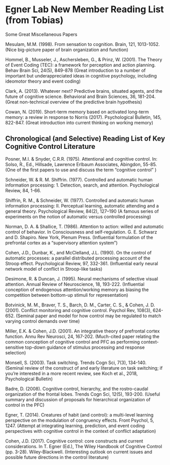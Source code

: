 # Egner Lab New Member Reading List (from Tobias)
Some Great Miscellaneous Papers

Mesulam, M.M. (1998). From sensation to cognition. Brain, 121, 1013-1052.
(Nice big-picture paper of brain organization and function)

Hommel, B., Musseler, J., Aschersleben, G., & Prinz, W. (2001). The Theory of Event Coding (TEC): a framework for perception and action planning. Behav Brain Sci, 24(5), 849-878
(Great introduction to a number of important but underappreciated ideas in cognitive psychology, including ideomotor theory and event coding)

Clark, A. (2013).  Whatever next? Predictive brains, situated agents, and the future of cognitive science. Behavioral and Brain Sciences, 36, 181-204.
(Great non-technical overview of the predictive brain hypothesis)

Cowan, N. (2019). Short-term memory based on activated long-term memory: a review in response to Norris (2017). Psychological Bulletin, 145, 822-847.
(Great introduction into current thinking on working memory)

## Chronological (and Selective) Reading List of Key Cognitive Control Literature

Posner, M.I. & Snyder, C.R.R. (1975). Attentional and cognitive control. In: Solso, R., Ed., Hillsade, Lawrence Erlbaum Associates, Abingdon, 55-85.
(One of the first papers to use and discuss the term “cognitive control” )

Schneider, W. & R. M. Shiffrin. (1977). Controlled and automatic human information processing: 1. Detection, search, and attention. Psychological Review, 84, 1-66.

Shiffrin, R. M., & Schneider, W. (1977). Controlled and automatic human information processing: II. Perceptual learning, automatic attending and a general theory. Psychological Review, 84(2), 127–190
(A famous series of experiments on the notion of automatic versus controlled processing)

Norman, D. A. & Shallice, T. (1986). Attention to action: willed and automatic control of behavior. In Consciousness and self-regulation. G. E. Schwarz and D. Shapiro. New York, Plenum Press.
(Influential formulation of the prefrontal cortex as a “supervisory attention system”)

Cohen, J.D., Dunbar, K., and McClelland, J.L. (1990). On the control of automatic processes: a parallel distributed processing account of the Stroop effect. Psychological Review, 97, 332-361.
(Influential early neural network model of conflict in Stroop-like tasks)

Desimone, R. & Duncan, J. (1995). Neural mechanisms of selective visual attention. Annual Review of Neuroscience, 18, 193-222.
(Influential conception of endogenous attention/working memory as biasing the competition between bottom-up stimuli for representation)

Botvinick, M. M., Braver, T. S., Barch, D. M., Carter, C. S., & Cohen, J. D. (2001). Conflict monitoring and cognitive control. Psychol Rev, 108(3), 624-652.
(Seminal paper and model for how control may be regulated to match varying control demands over time)

Miller, E.K. & Cohen, J.D. (2001). An integrative theory of prefrontal cortex function. Annu Rev Neurosci, 24, 167-202.
(Much-cited paper relating the common conception of cognitive control and PFC as performing context-sensitive top-down guidance of stimulus processing and response selection)

Monsell, S. (2003). Task switching. Trends Cogn Sci, 7(3), 134-140.
(Seminal review of the construct of and early literature on task switching; if you’re interested in a more recent review, see Koch et al., 2018, Psychological Bulletin)

Badre, D. (2008). Cognitive control, hierarchy, and the rostro-caudal organization of the frontal lobes. Trends Cogn Sci, 12(5), 193-200.
(Useful summary and discussion of proposals for hierarchical organization of control in the PFC)

Egner, T. (2014). Creatures of habit (and control): a multi-level learning perspective on the modulation of congruency effects. Front Psychol, 5, 1247.
(Attempt at integrating learning, prediction, and event coding perspectives with cognitive control in the context of conflict adaptation)

Cohen, J.D. (2017). Cognitive control: core constructs and current considerations. In T. Egner (Ed.), The Wiley Handbook of Cognitive Control (pp. 3-28). Wiley-Blackwell.
(Interesting outlook on current issues and possible future directions in the control literature)
